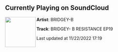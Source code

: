 ## Currently Playing on SoundCloud

[<img align="left" width="100" src="https://i1.sndcdn.com/artworks-0bKqV8MWWWGr1R0K-t990zw-t500x500.jpg">](https://soundcloud.com/bridgeyb14/bridgey-b-resistance-ep19)

**Artist**: BRIDGEY-B 

**Track**: BRIDGEY- B RESISTANCE EP19

Last updated at 11/22/2022 17:19
